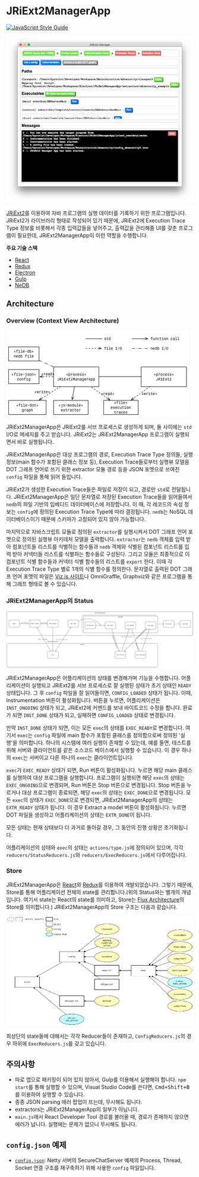 # JRiExt2ManagerApp

[![JavaScript Style Guide](https://img.shields.io/badge/code_style-standard-brightgreen.svg)](https://standardjs.com)

![JRiExt2ManagerApp 스크린샷](./doc-img/screenshot1.jpg)

[JRiExt2](https://github.com/byron1st/jriext2)를 이용하여 자바 프로그램의 실행 데이터를 기록하기 위한 프로그램입니다. JRiExt2가 라이브러리 형태로 작성되어 있기 때문에, JRiExt2에 Execution Trace Type 정보를 비롯해서 각종 입력값들을 넣어주고, 출력값을 관리해줄 UI를 갖춘 프로그램이 필요한데, JRiExt2ManagerApp이 이런 역할을 수행합니다.

**주요 기술 스택**
* [React](https://facebook.github.io/react/)
* [Redux](https://github.com/reactjs/redux)
* [Electron](https://electron.atom.io)
* [Gulp](http://gulpjs.com)
* [NeDB](https://github.com/louischatriot/nedb)

## Architecture
### Overview (Context View Architecture)
![Context view 아키텍처](./doc-img/context-architecture.jpg)

JRiExt2ManagerApp은 JRiExt2를 서브 프로세스로 생성하게 되며, 둘 사이에는 `std` I/O로 메세지를 주고 받습니다. JRiExt2는 JRiExt2ManagerApp 프로그램이 실행되면서 바로 실행됩니다.

JRiExt2ManagerApp은 대상 프로그램의 경로, Execution Trace Type 정의들, 실행 정보(main 함수가 포함된 클래스 정보 등), Execution Trace들로부터 실행뷰 모델을 DOT 그래프 언어로 쓰기 위한 extractor 모듈 경로 등을 JSON 포멧으로 쓰여진 `config` 파일을 통해 읽어 들입니다.

JRiExt2가 생성한 Execution Trace들은 파일로 저장이 되고, 경로만 `std`로 전달됩니다. JRiExt2ManagerApp은 일단 문자열로 저장된 Execution Trace들을 읽어들여서 `nedb`의 파일 기반의 임베디드 데이터베이스에 저장합니다. 이 때, 각 레코드의 속성 정보는 `config`에 정의된 Execution Trace Type에 따라 결정됩니다. `nedb`는 NoSQL 데이터베이스이기 때문에 스키마가 고정되어 있지 않아 가능합니다.

마지막으로 자바스크립트 모듈로 정의된 `extractor`를 실행시켜서 DOT 그래프 언어 포멧으로 정의된 실행뷰 아키테처 모델을 출력합니다. `extractor`는 `nedb` 객체를 입력 받아 컴포넌트들 리스트를 식별하는 함수들과 `nedb` 객체와 식별된 컴포넌트 리스트를 입력 받아 커넥터들 리스트를 식별하는 함수들로 구성된다. 그리고 모듈은 최종적으로 이 컴포넌트 식별 함수들과 커넥터 식별 함수들의 리스트를 `export` 한다. 이때 각 Execution Trace Type 별로 1개의 식별 함수를 정의한다. 문자열로 출력된 DOT 그래프 언어 포멧의 파일은 [Viz.js 사이트](http://viz-js.com)나 OmniGraffle, Graphviz와 같은 프로그램을 통해 그래프 형태로 볼 수 있습니다.

### JRiExt2ManagerApp의 Status

![JRiExt2ManagerApp의 Status](./doc-img/app-status.jpg)

JRiExt2ManagerApp은 어플리케이션의 상태를 변경해가며 기능을 수행합니다. 어플리케이션이 실행되고 JRiExt2를 서브 프로세스로 잘 실행된 상태가 초기 상태인 `READY` 상태입니다. 그 후 `config` 파일을 잘 읽어들이면, `CONFIG_LOADED` 상태가 됩니다. 이때, Instrumentation 버튼이 활성화됩니다. 버튼을 누르면, 어플리케이션은 `INST_ONGOING` 상태가 되고, JRiExt2에 커맨드를 보내 바이트코드 수정을 합니다. 완료가 되면 `INST_DONE` 상태가 되고, 실패하면 `CONFIG_LOADED` 상태로 변경됩니다.

만약 `INST_DONE` 상태가 되면, 이는 모든 `exec`의 상태를 `EXEC_READY`로 변경합니다. 여기서 `exec`는 `config` 파일에 main 함수가 포함된 클래스를 정의함으로써 정의된 '실행'을 의미합니다. 하나의 시스템에 여러 실행이 존재할 수 있는데, 예를 들면, 테스트를 위해 서버와 클라이언트를 같은 소스코드 베이스에서 실행할 수 있습니다. 이 경우 하나의 `exec`는 서버이고 다른 하나의 `exec`는 클라이언트입니다.

`exec`가 `EXEC_READY` 상태가 되면, Run 버튼이 활성화됩니다. 누르면 해당 main 클래스를 실행하여 대상 프로그램을 실행합니다. 프로그램이 실행되면 해당 `exec`의 상태는 `EXEC_ONGOING`으로 변경되며, Run 버튼은 Stop 버튼으로 변경됩니다. Stop 버튼을 누르거나 대상 프로그램이 종료되면, 해당 `exec`의 상태는 `EXEC_DONE`으로 변경됩니다. 모든 `exec`의 상태가 `EXEC_DONE`으로 변경되면, JRiExt2ManagerApp의 상태는 `EXTR_READY` 상태가 됩니다. 이 경우 Extract a model 버튼이 활성화됩니다. 누르면 DOT 파일을 생성하고 어플리케이션의 상태는 `EXTR_DONE`이 됩니다.

모든 상태는 현재 상태보다 더 과거로 돌아갈 경우, 그 동안의 진행 상황은 초기화됩니다.

어플리케이션의 상태와 `exec`의 상태는 `actions/type.js`에 정의되어 있으며, 각각 `reducers/StatusReducers.js`와 `reducers/ExecReducers.js`에서 다루어집니다.


### Store

JRiExt2ManagerApp은 [React](https://facebook.github.io/react/)와 [Redux](https://github.com/reactjs/redux)를 이용하여 개발되었습니다. 그렇기 때문에, Store를 통해 어플리케이션 전체의 state를 관리합니다.(위의 Status와는 별개의 개념입니다. 여기서 state는 React의 state를 의미하고, Store는 [Flux Architecture](https://facebook.github.io/flux/docs/overview.html)의 Store를 의미합니다.) JRiExt2ManagerApp의 Store 구조는 다음과 같습니다.

![JRiExt2ManagerApp의 Store 구조](./doc-img/app-state.jpg)

최상단의 state들에 대해서는 각각 Reducer들이 존재하고, `ConfigReducers.js`의 경우 하위에 `ExecReducers.js`를 갖고 있습니다.

## 주의사항
* 따로 앱으로 패키징이 되어 있지 않아서, Gulp를 이용해서 실행해야 합니다. `npm start`를 통해 실행할 수 있으며, Visual Studio Code를 쓴다면, <kbd>Cmd+Shift+B</kbd>를 이용하여 실행할 수 있습니다.
* 종종 JSON parsing 에러 팝업이 뜨는데, 무시해도 됩니다.
* extractors는 JRiExt2ManagerApp의 일부가 아닙니다.
* `main.js`에서 React Developer Tool 경로를 불러올 때, 경로가 존재하지 않으면 에러가 납니다. 실행에는 문제가 없으니 무시해도 됩니다.

## `config.json` 예제
* [`config.json`](config_netty.json): Netty 서버의 SecureChatServer 예제의 Process, Thread, Socket 연결 구조를 재구축하기 위해 사용한 `config` 파일입니다.
